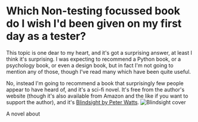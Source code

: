 # Which Non-testing focussed book do I wish I'd been given on my first day as a tester?

This topic is one dear to my heart, and it's got a surprising answer, at least I think it's surprising. I was expecting 
to recommend a Python book, or a psychology book, or even a design book, but in fact I'm not going to mention any of 
those, though I've read many which have been quite useful.

No, instead I'm going to recommend a book that surprisingly few people appear to have heard of, and it's a sci-fi novel.
It's free from the author's website (though it's also available from Amazon and the like if you want to support the 
author), and it's [Blindsight by Peter Watts](http://www.rifters.com/real/Blindsight.htm). 
![Blindsight cover](https://en.wikipedia.org/wiki/Blindsight_(Watts_novel)#/media/File:Blindsight_(book_cover).jpg)

A novel about 